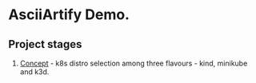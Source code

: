 # AsciiArtify Demo.

## Project stages 

1. [Concept](./doc/Concept.md) - k8s distro selection among three flavours - kind, minikube and k3d.
